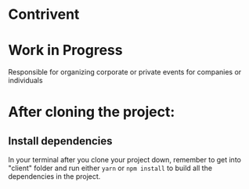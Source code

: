 # Contrivent
<h1>Work in Progress</h1>
Responsible for organizing corporate or private events for companies or individuals

# After cloning the project:

## Install dependencies
In your terminal after you clone your project down, remember to get into "client" folder and run either `yarn` or `npm install` to build all the dependencies in the project.
